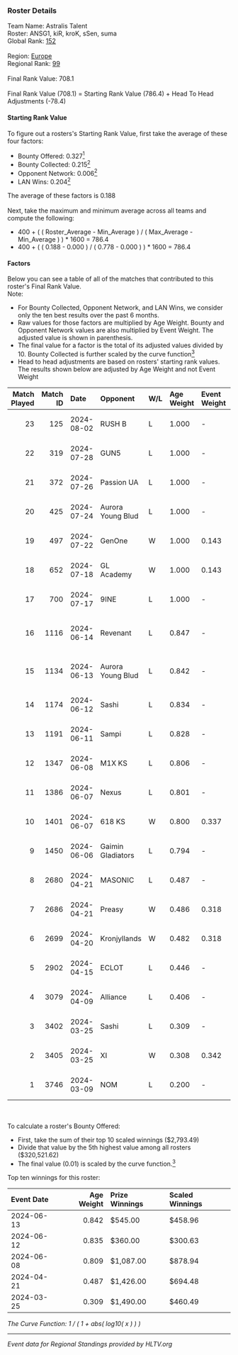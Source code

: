 ### Roster Details<br />
Team Name: Astralis Talent<br />
Roster: ANSG1, kiR, kroK, sSen, suma<br />
Global Rank: [152](../standings_global.md)<br />
<br />
Region: [Europe]( ../standings_europe.md)<br />
Regional Rank: [99]( ../standings_europe.md)<br />
<br />
Final Rank Value:  708.1<br />
<br />
Final Rank Value (708.1) = Starting Rank Value (786.4) + Head To Head Adjustments (-78.4)<br />

#### Starting Rank Value<br />
To figure out a rosters's Starting Rank Value, first take the average of these four factors:<br />
- Bounty Offered: 0.327[<sup>1</sup>](#table2)
- Bounty Collected: 0.215[<sup>2</sup>](#table1)
- Opponent Network: 0.006[<sup>2</sup>](#table1)
- LAN Wins: 0.204[<sup>2</sup>](#table1)

The average of these factors is 0.188<br />
<br />
Next, take the maximum and minimum average across all teams and compute the following:<br />
- 400 + ( ( Roster_Average - Min_Average ) / ( Max_Average - Min_Average ) ) * 1600 = 786.4
- 400 + ( ( 0.188 - 0.000 ) / ( 0.778 - 0.000 ) ) * 1600 = 786.4


#### Factors<br />
Below you can see a table of all of the matches that contributed to this roster's Final Rank Value.<br />
Note:<br />

- For Bounty Collected, Opponent Network, and LAN Wins, we consider only the ten best results over the past 6 months.
- Raw values for those factors are multiplied by Age Weight. Bounty and Opponent Network values are also multiplied by Event Weight. The adjusted value is shown in parenthesis.
- The final value for a factor is the total of its adjusted values divided by 10. Bounty Collected is further scaled by the curve function[<sup>3</sup>](#curveFunction)
- Head to head adjustments are based on rosters' starting rank values. The results shown below are adjusted by Age Weight and not Event Weight
<span id="table1"></span><br />


| Match Played | Match ID | Date       | Opponent          | W/L | Age Weight | Event Weight | Bounty Collected | Opponent Network | LAN Wins  | H2H Adj. | Roster                             |
| -: | -: | :- | :- | :- | :- | :- | :- | :- | :- | -: | :- |
|           23 |      125 | 2024-08-02 | RUSH B            | L   | 1.000      | -            | -                | -                | -         |    -6.62 | ANSG1, kiR, kroK, sSen, suma       |
|           22 |      319 | 2024-07-28 | GUN5              | L   | 1.000      | -            | -                | -                | -         |    -9.78 | ANSG1, kiR, kroK, sSen, suma       |
|           21 |      372 | 2024-07-26 | Passion UA        | L   | 1.000      | -            | -                | -                | -         |    -3.20 | ANSG1, kiR, kroK, sSen, suma       |
|           20 |      425 | 2024-07-24 | Aurora Young Blud | L   | 1.000      | -            | -                | -                | -         |    -7.34 | ANSG1, kiR, kroK, sSen, suma       |
|           19 |      497 | 2024-07-22 | GenOne            | W   | 1.000      | 0.143        | 0.000 (0.000)    | 0.077 (0.011)    | 0 (0.000) |     7.74 | ANSG1, kiR, kroK, sSen, suma       |
|           18 |      652 | 2024-07-18 | GL Academy        | W   | 1.000      | 0.143        | 0.006 (0.001)    | 0.095 (0.014)    | 0 (0.000) |    16.29 | ANSG1, kiR, kroK, sSen, suma       |
|           17 |      700 | 2024-07-17 | 9INE              | L   | 1.000      | -            | -                | -                | -         |    -7.59 | ANSG1, kiR, kroK, sSen, suma       |
|           16 |     1116 | 2024-06-14 | Revenant          | L   | 0.847      | -            | -                | -                | -         |   -10.51 | alexsomfan, ANSG1, kiR, sSen, suma |
|           15 |     1134 | 2024-06-13 | Aurora Young Blud | L   | 0.842      | -            | -                | -                | -         |    -8.07 | alexsomfan, ANSG1, kiR, sSen, suma |
|           14 |     1174 | 2024-06-12 | Sashi             | L   | 0.834      | -            | -                | -                | -         |    -1.83 | ANSG1, kiR, kroK, sSen, suma       |
|           13 |     1191 | 2024-06-11 | Sampi             | L   | 0.828      | -            | -                | -                | -         |    -8.25 | ANSG1, kiR, kroK, sSen, suma       |
|           12 |     1347 | 2024-06-08 | M1X KS            | L   | 0.806      | -            | -                | -                | -         |    -9.24 | ANSG1, kiR, kroK, sSen, suma       |
|           11 |     1386 | 2024-06-07 | Nexus             | L   | 0.801      | -            | -                | -                | -         |   -12.73 | ANSG1, kiR, kroK, sSen, suma       |
|           10 |     1401 | 2024-06-07 | 618 KS            | W   | 0.800      | 0.337        | 0.000 (0.000)    | 0.000 (0.000)    | 1 (0.800) |     2.84 | ANSG1, kiR, kroK, sSen, suma       |
|            9 |     1450 | 2024-06-06 | Gaimin Gladiators | L   | 0.794      | -            | -                | -                | -         |    -5.80 | ANSG1, kiR, kroK, sSen, suma       |
|            8 |     2680 | 2024-04-21 | MASONIC           | L   | 0.487      | -            | -                | -                | -         |    -7.76 | ANSG1, JBOEN, kiR, kroK, tOPZ      |
|            7 |     2686 | 2024-04-21 | Preasy            | W   | 0.486      | 0.318        | 0.008 (0.001)    | 0.216 (0.033)    | 1 (0.486) |     7.83 | ANSG1, JBOEN, kiR, kroK, tOPZ      |
|            6 |     2699 | 2024-04-20 | Kronjyllands      | W   | 0.482      | 0.318        | 0.000 (0.000)    | 0.000 (0.000)    | 1 (0.482) |     1.69 | ANSG1, JBOEN, kiR, kroK, tOPZ      |
|            5 |     2902 | 2024-04-15 | ECLOT             | L   | 0.446      | -            | -                | -                | -         |    -1.27 | ANSG1, JBOEN, kiR, kroK, tOPZ      |
|            4 |     3079 | 2024-04-09 | Alliance          | L   | 0.406      | -            | -                | -                | -         |    -5.09 | ANSG1, JBOEN, kiR, kroK, tOPZ      |
|            3 |     3402 | 2024-03-25 | Sashi             | L   | 0.309      | -            | -                | -                | -         |    -6.22 | ANSG1, JBOEN, kiR, kroK, tOPZ      |
|            2 |     3405 | 2024-03-25 | XI                | W   | 0.308      | 0.342        | 0.000 (0.000)    | 0.000 (0.000)    | 0 (0.000) |     1.79 | ANSG1, JBOEN, kiR, kroK, tOPZ      |
|            1 |     3746 | 2024-03-09 | NOM               | L   | 0.200      | -            | -                | -                | -         |    -5.26 | ANSG1, JBOEN, kiR, kroK, tOPZ      |

<br />
<span id="table2"></span><br />
To calculate a roster's Bounty Offered:<br />

- First, take the sum of their top 10 scaled winnings ($2,793.49)
- Divide that value by the 5th highest value among all rosters ($320,521.62)
- The final value (0.01) is scaled by the curve function.[<sup>3</sup>](#curveFunction)

Top ten winnings for this roster:<br />

| Event Date | Age Weight | Prize Winnings | Scaled Winnings |
| :- | -: | :- | :- |
| 2024-06-13 |      0.842 | $545.00        | $458.96         |
| 2024-06-12 |      0.835 | $360.00        | $300.63         |
| 2024-06-08 |      0.809 | $1,087.00      | $878.94         |
| 2024-04-21 |      0.487 | $1,426.00      | $694.48         |
| 2024-03-25 |      0.309 | $1,490.00      | $460.49         |


<span id="curveFunction"></span>_The Curve Function: 1 / ( 1 + abs( log10( x ) ) )_<br />

---
_Event data for Regional Standings provided by HLTV.org_<br />
